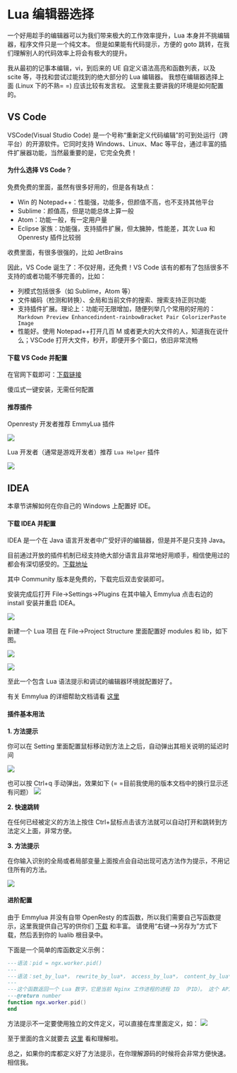 # Lua 编辑器选择

一个好用趁手的编辑器可以为我们带来极大的工作效率提升，Lua 本身并不挑编辑器，程序文件只是一个纯文本。
但是如果能有代码提示，方便的 goto 跳转，在我们理解别人的代码效率上将会有极大的提升。

我从最初的记事本编辑，vi，到后来的 UE 自定义语法高亮和函数列表，以及 scite 等，寻找和尝试过能找到的绝大部分的 Lua 编辑器。
我想在编辑器选择上面 (Linux 下的不熟= =) 应该比较有发言权。 这里我主要讲我的环境是如何配置的。

## VS Code

VSCode(Visual Studio Code) 是一个号称“重新定义代码编辑”的可到处运行（跨平台）的开源软件。它同时支持 Windows、Linux、Mac 等平台，通过丰富的插件扩展器功能，当然最重要的是，它完全免费！

#### 为什么选择 VS Code？

免费免费的里面，虽然有很多好用的，但是各有缺点：

- Win 的 Notepad++：性能强，功能多，但颜值不高，也不支持其他平台 
- Sublime：颜值高，但是功能总体上算一般 
- Atom：功能一般，有一定用户量 
- Eclipse 家族：功能强，支持插件扩展，但太臃肿，性能差，其次 Lua 和 Openresty 插件比较弱

收费里面，有很多很强的，比如 JetBrains

因此，VS Code 诞生了：不仅好用，还免费！VS Code 该有的都有了包括很多不支持的或者功能不够完善的，比如：
- 列模式包括很多（如 Sublime，Atom 等）
- 文件编码（检测和转换）、全局和当前文件的搜索、搜索支持正则功能
- 支持插件扩展。理论上：功能可无限增加，随便列举几个常用的好用的：`Markdown Preview Enhancedindent-rainbowBracket Pair ColorizerPaste Image` 
- 性能好。使用 Notepad++打开几百 M 或者更大的大文件的人，知道我在说什么；VSCode 打开大文件，秒开，即便开多个窗口，依旧非常流畅

#### 下载 VS Code 并配置

在官网下载即可：[下载链接](https://code.visualstudio.com/)

傻瓜式一键安装，无需任何配置

#### 推荐插件

Openresty 开发者推荐 EmmyLua 插件

![](https://cdn.jsdelivr.net/gh/Miss-you/img/picgo/20201123161917.png)

Lua 开发者（通常是游戏开发者）推荐 `Lua Helper` 插件

![](https://cdn.jsdelivr.net/gh/Miss-you/img/picgo/20201123161837.png)

## IDEA

本章节讲解如何在你自己的 Windows 上配置好 IDE。

#### 下载 IDEA 并配置

IDEA 是一个在 Java 语言开发者中广受好评的编辑器，但是并不是只支持 Java。

目前通过开放的插件机制已经支持绝大部分语言且非常地好用顺手，相信使用过的都会有深切感受的。[下载地址](https://www.jetbrains.com/idea/download/#section=windows)

其中 Community 版本是免费的，下载完后双击安装即可。

安装完成后打开 File->Settings->Plugins 在其中输入 Emmylua 点击右边的 install 安装并重启 IDEA。

![](../images/installplugins.png)

新建一个 Lua 项目
在 File->Project Structure 里面配置好 modules 和 lib，如下图。

![](../images/lua_settingmodules.png)

![](../images/lua_importlib.png)

至此一个包含 Lua 语法提示和调试的编辑器环境就配置好了。

有关 Emmylua 的详细帮助文档请看 [这里](https://emmylua.github.io/zh_CN/)

#### 插件基本用法
**1. 方法提示**

你可以在 Setting 里面配置鼠标移动到方法上之后，自动弹出其相关说明的延迟时间

![](../images/lua_quickdoc.png)

也可以按 Ctrl+q 手动弹出，效果如下 (= =目前我使用的版本文档中的换行显示还有问题）
![](../images/lua_quickdocui.png)

**2. 快速跳转**

在任何已经被定义的方法上按住 Ctrl+鼠标点击该方法就可以自动打开和跳转到方法定义上面，非常方便。

**3. 方法提示**

在你输入识别的全局或者局部变量上面按点会自动出现可选方法作为提示，不用记住所有的方法。

![](../images/lua_autofunc.png)

#### 进阶配置
由于 Emmylua 并没有自带 OpenResty 的库函数，所以我们需要自己写函数提示，这里我提供自己写的供你们 [下载](/codes/emmylua_ngx.lua) 和丰富。 请使用“右键-->另存为”方式下载，然后丢到你的 lualib 根目录中。

下面是一个简单的库函数定义示例：

```lua
---语法：pid = ngx.worker.pid()
---
---语法：set_by_lua*， rewrite_by_lua*， access_by_lua*， content_by_lua*， header_filter_by_lua*， body_filter_by_lua*， log_by_lua*， ngx.timer.*， init_by_lua*， init_worker_by_lua*
---
---这个函数返回一个 Lua 数字，它是当前 Nginx 工作进程的进程 ID （PID）。 这个 API 比 ngx.var.pid 更有效，ngx.var.VARIABLE API 不能使用的地方（例如 init_worker_by_lua），该 API 是可以的。
---@return number
function ngx.worker.pid()
end
```

方法提示不一定要使用独立的文件定义，可以直接在库里面定义，如：
![](../images/lua_func.png)

至于里面的含义就要去 [这里](https://emmylua.github.io/zh_CN/) 看和理解啦。

总之，如果你的库都定义好了方法提示，在你理解源码的时候将会非常方便快速。 相信我。

